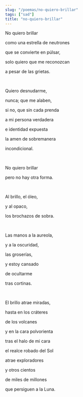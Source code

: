 ```yaml
---
slug: "/poemas/no-quiero-brillar"
tags: ["sad"]
title: "no-quiero-brillar"
---
```

No quiero brillar

como una estrella de neutrones

que se convierte en púlsar,

solo quiero que me reconozcan

a pesar de las grietas.

&nbsp;

Quiero desnudarme,

nunca; que me alaben,

si no, que sin cada prenda

a mi persona verdadera

e identidad expuesta

la amen de sobremanera

incondicional.

&nbsp;

No quiero brillar

pero no hay otra forma.

&nbsp;

Al brillo, el óleo,

y al opaco,

los brochazos de sobra.

&nbsp;

Las manos a la aureola,

y a la oscuridad,

las groserías,

y estoy cansado

de ocultarme

tras cortinas.

&nbsp;

El brillo atrae miradas,

hasta en los cráteres

de los volcanes

y en la cara polvorienta

tras el halo de mi cara

el realce robado del Sol

atrae exploradores

y otros cientos

de miles de millones

que persiguen a la Luna.